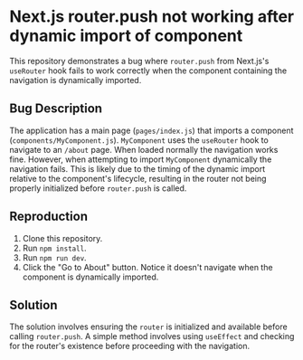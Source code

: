# Next.js router.push not working after dynamic import of component

This repository demonstrates a bug where `router.push` from Next.js's `useRouter` hook fails to work correctly when the component containing the navigation is dynamically imported. 

## Bug Description

The application has a main page (`pages/index.js`) that imports a component (`components/MyComponent.js`). `MyComponent` uses the `useRouter` hook to navigate to an `/about` page. When loaded normally the navigation works fine.  However, when attempting to import `MyComponent` dynamically the navigation fails. This is likely due to the timing of the dynamic import relative to the component's lifecycle, resulting in the router not being properly initialized before `router.push` is called.

## Reproduction

1. Clone this repository.
2. Run `npm install`.
3. Run `npm run dev`.
4. Click the "Go to About" button. Notice it doesn't navigate when the component is dynamically imported.

## Solution

The solution involves ensuring the `router` is initialized and available before calling `router.push`.  A simple method involves using `useEffect` and checking for the router's existence before proceeding with the navigation.